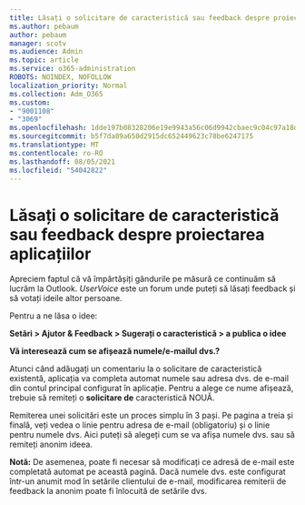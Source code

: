 ```yaml
---
title: Lăsați o solicitare de caracteristică sau feedback despre proiectarea aplicațiilor
ms.author: pebaum
author: pebaum
manager: scotv
ms.audience: Admin
ms.topic: article
ms.service: o365-administration
ROBOTS: NOINDEX, NOFOLLOW
localization_priority: Normal
ms.collection: Adm_O365
ms.custom:
- "9001108"
- "3069"
ms.openlocfilehash: 1dde197b08328206e19e9943a56c06d9942cbaec9c04c97a18dcc821c822ff16
ms.sourcegitcommit: b5f7da89a650d2915dc652449623c78be6247175
ms.translationtype: MT
ms.contentlocale: ro-RO
ms.lasthandoff: 08/05/2021
ms.locfileid: "54042822"
---
```

# <a name="leave-a-feature-request-or-feedback-on-app-design"></a>Lăsați o solicitare de caracteristică sau feedback despre proiectarea aplicațiilor

Apreciem faptul că vă împărtășiți gândurile pe măsură ce continuăm să lucrăm la Outlook. *UserVoice* este un forum unde puteți să lăsați feedback și să votați ideile altor persoane.  

Pentru a ne lăsa o idee: 

**Setări > Ajutor & Feedback > Sugerați o caracteristică > a publica o idee** 

**Vă interesează cum se afișează numele/e-mailul dvs.?**

Atunci când adăugați un comentariu la o solicitare de caracteristică existentă, aplicația va completa automat numele sau adresa dvs. de e-mail din contul principal configurat în aplicație. Pentru a alege ce nume afișează, trebuie să remiteți o **solicitare de** caracteristică NOUĂ. 

Remiterea unei solicitări este un proces simplu în 3 pași. Pe pagina a treia și finală, veți vedea o linie pentru adresa de e-mail (obligatoriu) și o linie pentru numele dvs. Aici puteți să alegeți cum se va afișa numele dvs. sau să remiteți anonim ideea. 

**Notă:** De asemenea, poate fi necesar să modificați ce adresă de e-mail este completată automat pe această pagină. Dacă numele dvs. este configurat într-un anumit mod în setările clientului de e-mail, modificarea remiterii de feedback la anonim poate fi înlocuită de setările dvs. 
